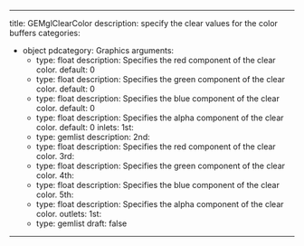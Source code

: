 
---
title: GEMglClearColor
description: specify the clear values for the color buffers
categories:
  - object
pdcategory: Graphics
arguments:
    - type: float
      description: Specifies the red component of the clear color.
      default: 0
    - type: float
      description: Specifies the green component of the clear color.
      default: 0
    - type: float
      description: Specifies the blue component of the clear color.
      default: 0
    - type: float
      description: Specifies the alpha component of the clear color.
      default: 0
inlets:
  1st:
    - type: gemlist
      description:
  2nd:
    - type: float
      description: Specifies the red component of the clear color.
  3rd:
    - type: float
      description: Specifies the green component of the clear color.
  4th:
    - type: float
      description: Specifies the blue component of the clear color.
  5th:
    - type: float
      description: Specifies the alpha component of the clear color.
outlets:
  1st:
    - type: gemlist
draft: false
---

